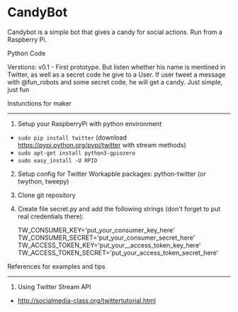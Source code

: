 CandyBot
==========

Candybot is a simple bot that gives a candy for social actions. Run from a Raspberry Pi.

Python Code


Verstions:
v0.1 - First prototype. But listen whether his name is mentined in Twitter, 
	as well as a secret code he give to a User. If user tweet a message with 
	@fun_robots and some secret code, he will get a candy. Just simple, just fun




Insturctions for maker
______________________

1. Setup your RaspberryPi with python environment 
	
* ``sudo pip install twitter``  (download https://pypi.python.org/pypi/twitter with stream methods) 
* ``sudo apt-get install python3-gpiozero``
* ``sudo easy_install -U RPIO``

2. Setup config for Twitter 
	Workapble packages: python-twitter  (or twython, tweepy)

3. Clone git repository 


4. Create file secret.py and add the following strings (don't forget to put real credentials there):
	
	TW_CONSUMER_KEY='put_your_consumer_key_here'
	TW_CONSUMER_SECRET='put_your_consumer_secret_here'
	TW_ACCESS_TOKEN_KEY='put_your__access_token_key_here'
	TW_ACCESS_TOKEN_SECRET='put_your_access_token_secret_here'


References for examples and tips
_________________________________

1. Using Twitter Stream API
* http://socialmedia-class.org/twittertutorial.html 

